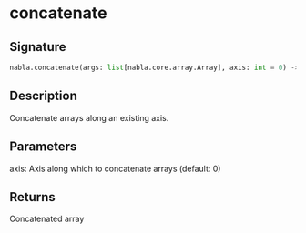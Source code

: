 # concatenate

## Signature

```python
nabla.concatenate(args: list[nabla.core.array.Array], axis: int = 0) -> nabla.core.array.Array
```

## Description

Concatenate arrays along an existing axis.


## Parameters

axis: Axis along which to concatenate arrays (default: 0)


## Returns

Concatenated array

